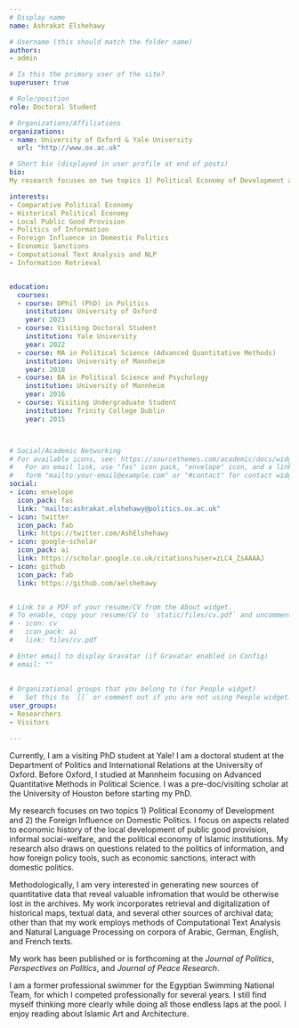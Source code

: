 ```yaml
---
# Display name
name: Ashrakat Elshehawy

# Username (this should match the folder name)
authors:
- admin

# Is this the primary user of the site?
superuser: true

# Role/position
role: Doctoral Student

# Organizations/Affiliations
organizations:
- name: University of Oxford & Yale University
  url: "http://www.ox.ac.uk"

# Short bio (displayed in user profile at end of posts)
bio:  
My research focuses on two topics 1) Political Economy of Development and 2) the Foreign Influence on Domestic Politics. I focus on aspects related to economic history of the local development of public good provision, informal social-welfare, and the political economy of Islamic institutions. My research also draws on questions related to the politics of information, and how foreign policy tools, such as economic sanctions, interact with domestic politics. Methodologically, I am very interested in generating new sources of quantitative data that reveal valuable infromation that would be otherwise lost in the archives. My work incorporates retrieval and digitalization of historical maps, textual data, and several other sources of archival data; other than that my work employs methods of Computational Text Analysis and Natural Language Processing on corpora of Arabic, German, English, and French texts.

interests:
- Comparative Political Economy 
- Historical Political Economy
- Local Public Good Provision 
- Politics of Information
- Foreign Influence in Domestic Politics
- Economic Sanctions
- Computational Text Analysis and NLP
- Information Retrieval


education:
  courses:
  - course: DPhil (PhD) in Politics
    institution: University of Oxford
    year: 2023
  - course: Visiting Doctoral Student
    institution: Yale University
    year: 2022
  - course: MA in Political Science (Advanced Quantitative Methods)
    institution: University of Mannheim 
    year: 2018
  - course: BA in Political Science and Psychology
    institution: University of Mannheim
    year: 2016
  - course: Visiting Undergraduate Student 
    institution: Trinity College Dublin
    year: 2015



# Social/Academic Networking
# For available icons, see: https://sourcethemes.com/academic/docs/widgets/#icons
#   For an email link, use "fas" icon pack, "envelope" icon, and a link in the
#   form "mailto:your-email@example.com" or "#contact" for contact widget.
social:
- icon: envelope
  icon_pack: fas
  link: "mailto:ashrakat.elshehawy@politics.ox.ac.uk"
- icon: twitter
  icon_pack: fab
  link: https://twitter.com/AshElshehawy
- icon: google-scholar
  icon_pack: ai
  link: https://scholar.google.co.uk/citations?user=zLC4_ZsAAAAJ
- icon: github
  icon_pack: fab
  link: https://github.com/aelshehawy


# Link to a PDF of your resume/CV from the About widget.
# To enable, copy your resume/CV to `static/files/cv.pdf` and uncomment the lines below.  
# - icon: cv
#   icon_pack: ai
#   link: files/cv.pdf

# Enter email to display Gravatar (if Gravatar enabled in Config)
# email: ""
  
  
# Organizational groups that you belong to (for People widget)
#   Set this to `[]` or comment out if you are not using People widget.  
user_groups:
- Researchers
- Visitors

---
```


Currently, I am a visiting PhD student at Yale! I am a doctoral student at the Department of Politics and International Relations at the University of Oxford. Before Oxford, I studied at Mannheim focusing on Advanced Quantitative Methods in Political Science. I was a pre-doc/visiting scholar at the University of Houston before starting my PhD.

My research focuses on two topics 1) Political Economy of Development and 2) the Foreign Influence on Domestic Politics. I focus on aspects related to economic history of the local development of public good provision, informal social-welfare, and the political economy of Islamic institutions. My research also draws on questions related to the politics of information, and how foreign policy tools, such as economic sanctions, interact with domestic politics. 

Methodologically, I am very interested in generating new sources of quantitative data that reveal valuable infromation that would be otherwise lost in the archives. My work incorporates retrieval and digitalization of historical maps, textual data, and several other sources of archival data; other than that my work employs methods of Computational Text Analysis and Natural Language Processing on corpora of Arabic, German, English, and French texts.

My work has been published or is forthcoming at the _Journal of Politics_, _Perspectives on Politics_, and _Journal of Peace Research_.

I am a former professional swimmer for the Egyptian Swimming National Team, for which I competed professionally for several years. I still find myself thinking more clearly while doing all those endless laps at the pool. I enjoy reading about Islamic Art and Architecture.




